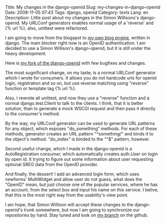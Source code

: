Title: My changes in the django-openid
Slug: my-changes-in-django-openid
Date: 2008-11-05 07:43
Tags: django, openid
Category: texts
Lang: en
Description: Little post about my changes in the Simon Willisons's django-openid. My URLConf generators enables normal usage of a 'reverse' and {% url %}, also, unittest were refactored.

I am going to move from the blogspot to [my own blog engine][1], written in django. The main blocker right now is an OpenID authentication. I am decided to use a Simon Willison's django-openid, but it is still under the heavy development.

Here is [my fork of the django-openid][2] with few bugfixes and changes.

The most sugnificant change, on my taste, is a normal URLConf generator which I wrote for consumers. It allows you do not hardcode urls for openid login, registration and so on, but use reverse matching using "reverse" function or template tag {% url %}.

Also, I rewrote all unittest, and now they use a "reverse" function and a normal django.test.Client to talk to the clients. I think, that it is better solution, than to generate a mock WSCGI request and then pass it directly to the consumer's method.

By the way, my URLConf generator can be used to generate URL patterns for any object, which exposes "do_something" methods. For each of these methods, generator creates an URL pattern "^something/" and binds it to the object's method. "do_index" is binded to the "^$" pattern, however.

Second useful change, which I made in the django-openid is a AutoRegistration consumer, which automatically creates auth.User on login by open id. It trying to figure out some information about user requesting optional SREG data from the OpenID provider.

And finally, the dessert! I add an advanced login form, which uses newforms' MultiWidget and allow user do not guess, what does the "OpenID" mean, but just choose one of the popular services, where he has an account, from the select box and input his name on this service. I belive, that this is the most right way from the usability's view point.

I am hope, that Simon Willison will accept these changes to the django-openid's trunk somewhere, but now I am going to synchronize our repositories by hand. Stay tuned and look on [my branch][3] on the github.

   [1]: http://github.com/svetlyak40wt/django-dzenlog/
   [2]: http://github.com/svetlyak40wt/django-openid/tree/svetlyak40wt
   [3]: http://github.com/svetlyak40wt/django-openid/tree/svetlyak40wt/